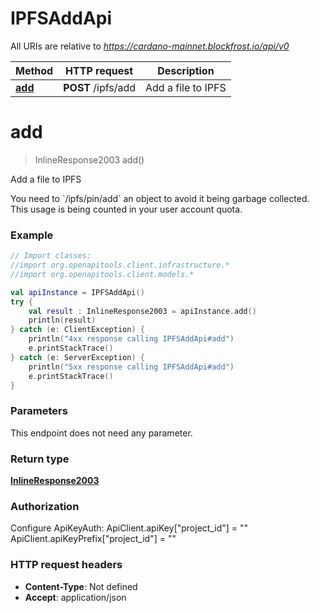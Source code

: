 # IPFSAddApi

All URIs are relative to *https://cardano-mainnet.blockfrost.io/api/v0*

Method | HTTP request | Description
------------- | ------------- | -------------
[**add**](IPFSAddApi.md#add) | **POST** /ipfs/add | Add a file to IPFS


<a name="add"></a>
# **add**
> InlineResponse2003 add()

Add a file to IPFS

You need to &#x60;/ipfs/pin/add&#x60; an object to avoid it being garbage collected. This usage is being counted in your user account quota. 

### Example
```kotlin
// Import classes:
//import org.openapitools.client.infrastructure.*
//import org.openapitools.client.models.*

val apiInstance = IPFSAddApi()
try {
    val result : InlineResponse2003 = apiInstance.add()
    println(result)
} catch (e: ClientException) {
    println("4xx response calling IPFSAddApi#add")
    e.printStackTrace()
} catch (e: ServerException) {
    println("5xx response calling IPFSAddApi#add")
    e.printStackTrace()
}
```

### Parameters
This endpoint does not need any parameter.

### Return type

[**InlineResponse2003**](InlineResponse2003.md)

### Authorization


Configure ApiKeyAuth:
    ApiClient.apiKey["project_id"] = ""
    ApiClient.apiKeyPrefix["project_id"] = ""

### HTTP request headers

 - **Content-Type**: Not defined
 - **Accept**: application/json

